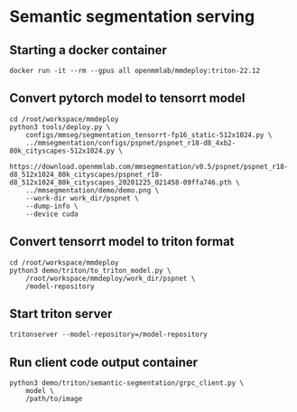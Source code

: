 # Semantic segmentation serving

## Starting a docker container
```
docker run -it --rm --gpus all openmmlab/mmdeploy:triton-22.12
```

## Convert pytorch model to tensorrt model
```
cd /root/workspace/mmdeploy
python3 tools/deploy.py \
    configs/mmseg/segmentation_tensorrt-fp16_static-512x1024.py \
    ../mmsegmentation/configs/pspnet/pspnet_r18-d8_4xb2-80k_cityscapes-512x1024.py \
    https://download.openmmlab.com/mmsegmentation/v0.5/pspnet/pspnet_r18-d8_512x1024_80k_cityscapes/pspnet_r18-d8_512x1024_80k_cityscapes_20201225_021458-09ffa746.pth \
    ../mmsegmentation/demo/demo.png \
    --work-dir work_dir/pspnet \
    --dump-info \
    --device cuda
```

## Convert tensorrt model to triton format
```
cd /root/workspace/mmdeploy
python3 demo/triton/to_triton_model.py \
    /root/workspace/mmdeploy/work_dir/pspnet \
    /model-repository
```

## Start triton server
```
tritonserver --model-repository=/model-repository
```

## Run client code output container
```
python3 demo/triton/semantic-segmentation/grpc_client.py \
    model \
    /path/to/image
```